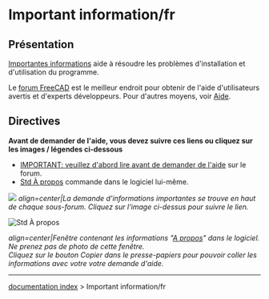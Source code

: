 # Important information/fr
## Présentation

[Importantes informations](Important_information/fr.md) aide à résoudre les problèmes d\'installation et d\'utilisation du programme.

Le [forum FreeCAD](https://forum.freecadweb.org/viewforum.php?f=3) est le meilleur endroit pour obtenir de l\'aide d\'utilisateurs avertis et d\'experts développeurs. Pour d\'autres moyens, voir [Aide](Help/fr.md).

## Directives


**Avant de demander de l'aide, vous devez suivre ces liens ou cliquez sur les images / légendes ci-dessous**

-   [IMPORTANT: veuillez d\'abord lire avant de demander de l\'aide](https://forum.freecadweb.org/viewtopic.php?f=3&t=2264) sur le forum.
-   [Std À propos](Std_About/fr.md) commande dans le logiciel lui-même.

![](images/Important_information-updated.png ) 
*align=center|La demande d'informations importantes se trouve en haut de chaque sous-forum. Cliquez sur l'image ci-dessus pour suivre le lien.*

![Std À propos](images/Std_About_example.png )



*align=center|Fenêtre contenant les informations "[A propos](Std_About/fr.md)" dans le logiciel. Ne prenez pas de photo de cette fenêtre. <br/> Cliquez sur le bouton **Copier dans le presse-papiers* pour pouvoir coller les informations avec votre votre demande d'aide.**

---
[documentation index](../README.md) > Important information/fr
